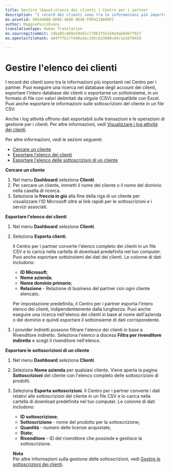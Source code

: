 ```yaml
---
title: Gestire l&quot;elenco dei clienti | Centro per i partner
description: "I record dei clienti sono tra le informazioni più importanti nel Centro per i partner."
ms.assetid: 58444AB8-AD6E-4686-9D4E-F9FA110A99FC
author: MaggiePucciEvans
translationtype: Human Translation
ms.sourcegitcommit: 14ba85c868e59dd1c77063f5b1b0e9ab8db7f82f
ms.openlocfilehash: a947ffb17f490a3ec195cb33000c84c1e1070459

---
```


# Gestire l'elenco dei clienti


I record dei clienti sono tra le informazioni più importanti nel Centro per i partner. Puoi eseguire una ricerca nel database degli account dei clienti, esportare l'intero database dei clienti o esportarne un sottoinsieme, in un formato di file con valori delimitati da virgole (CSV) compatibile con Excel. Puoi anche esportare le informazioni sulle sottoscrizioni del cliente in un file CSV.

Anche i log attività offrono dati esportabili sulle transazioni e le operazioni di gestione per i clienti. Per altre informazioni, vedi [Visualizzare i log attività dei clienti](#pc-cloud-sltn-provider-activity-logs).

Per altre informazioni, vedi le sezioni seguenti:

-   [Cercare un cliente](#see-your-customer-list-viewcustomerlist)
-   [Esportare l'elenco dei clienti](#see-your-customer-list-exportcustomerlist)
-   [Esportare l'elenco delle sottoscrizioni di un cliente](#see-your-customer-list-exportsubscriptions)

<a href="" id="viewcustomerlist"></a>
**Cercare un cliente**

1.  Nel menu **Dashboard** seleziona **Clienti**.
2.  Per cercare un cliente, immetti il nome del cliente o il nome del dominio nella casella di ricerca.
3.  Seleziona la **freccia in giù** alla fine della riga di un cliente per visualizzare l'ID Microsoft oltre ai link rapidi per le sottoscrizioni e i servizi associati.

<a href="" id="exportcustomerlist"></a>
**Esportare l'elenco dei clienti**

1.  Nel menu **Dashboard** seleziona **Clienti**.
2.  Seleziona **Esporta clienti**.

    Il Centro per i partner converte l'elenco completo dei clienti in un file CSV e lo carica nella cartella di download predefinita nel tuo computer. Puoi anche esportare sottoinsiemi dei dati dei clienti. Le colonne di dati includono:

    -   **ID Microsoft**;
    -   **Nome azienda**;
    -   **Nome dominio primario**;
    -   **Relazione** - Relazione di business del partner con ogni cliente elencato.

    Per impostazione predefinita, il Centro per i partner esporta l'intero elenco dei clienti, indipendentemente dalla lunghezza. Puoi anche eseguire una ricerca nell'elenco dei clienti in base al nome dell'azienda o del dominio e quindi esportare il sottoinsieme di dati corrispondente.

3.  I provider indiretti possono filtrare l'elenco dei clienti in base a Rivenditore indiretto. Seleziona l'elenco a discesa **Filtra per rivenditore indiretto** e scegli il rivenditore nell'elenco.

<a href="" id="exportsubscriptions"></a>
**Esportare le sottoscrizioni di un cliente**

1.  Nel menu **Dashboard** seleziona **Clienti**.
2.  Seleziona **Nome azienda** per qualsiasi cliente. Viene aperta la pagina **Sottoscrizioni** del cliente con l'elenco completo delle sottoscrizioni di prodotti.
3.  Seleziona **Esporta sottoscrizioni**. Il Centro per i partner converte i dati relativi alle sottoscrizioni del cliente in un file CSV e lo carica nella cartella di download predefinita nel tuo computer. Le colonne di dati includono:
    -   **ID sottoscrizione**;
    -   **Sottoscrizione** - nome del prodotto per la sottoscrizione;
    -   **Quantità** - numero delle licenze acquistate;
    -   **Stato**;
    -   **Rivenditore** - ID del rivenditore che possiede e gestisce la sottoscrizione.

    **Nota**  
    Per altre informazioni sulla gestione delle sottoscrizioni, vedi [Gestire le sottoscrizioni dei clienti](#pc-cloud-sltn-provider-adding-and-managing-customers--subscriptions).

     

 

 






<!--HONumber=Nov16_HO4-->


